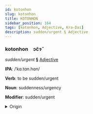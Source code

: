 ```yaml
---
id: kotonhon
slug: kotonhon
title: KOTONHON
sidebar_position: 164
tags: [kotonhon, Adjective, Kra-Dai]
description: sudden/urgent § Adjective
---
```


### kotonhon&emsp;<span kind="abugida">ɔc̃ɂ̃</span>

*sudden/urgent* **§** [Adjective](../../tags/Adjective)

**IPA**: /ˈkɑ.tɑn.hɑn/

**Verb**: to be sudden/urgent

**Noun**: suddenness/urgency

**Modifier**: sudden/urgent

<details>
    <summary>Origin</summary>
    Thai กะทันหัน gà-tan-hǎn /ka˨˩.tʰan˧.han˩˩˦/<br/>
    <em>Kra-Dai Language Family</em>
</details>